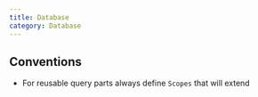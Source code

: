 ```yaml
---
title: Database
category: Database
---
```


## Conventions

- For reusable query parts always define `Scopes` that will extend
